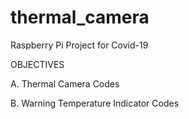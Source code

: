 # thermal_camera
Raspberry Pi Project for Covid-19 


OBJECTIVES


A. Thermal Camera Codes 


B. Warning Temperature Indicator Codes
